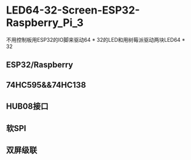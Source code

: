 # LED64-32-Screen-ESP32-Raspberry_Pi_3
不用控制板用ESP32的IO脚来驱动64 * 32的LED和用树莓派驱动两块LED64 * 32

## ESP32/Raspberry

## 74HC595&&74HC138

## HUB08接口

## 软SPI

## 双屏级联